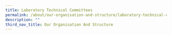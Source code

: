 ```yaml
---
title: Laboratory Technical Committees
permalink: /about/our-organisation-and-structure/laboratory-technical-committees/
description: ""
third_nav_title: Our Organisation And Structure
---
```

